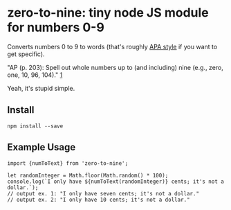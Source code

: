 # zero-to-nine: tiny node JS module for numbers 0-9

Converts numbers 0 to 9 to words (that's roughly
[APA style][1] if you want to get specific).

"AP (p. 203):
Spell out whole numbers up to (and including) nine (e.g., zero, one, 10, 96, 104)." [1]

[1]: http://www.dlaeditors.com/blog/numbers-ap-chicago-style-guides/

Yeah, it's stupid simple.

## Install

```
npm install --save
```

## Example Usage

```
import {numToText} from 'zero-to-nine';

let randomInteger = Math.floor(Math.random() * 100);
console.log(`I only have ${numToText(randomInteger)} cents; it's not a dollar.`);
// output ex. 1: "I only have seven cents; it's not a dollar."
// output ex. 2: "I only have 10 cents; it's not a dollar."
```

